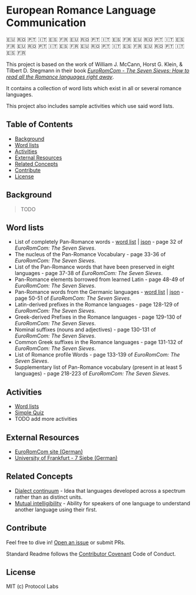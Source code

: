 # European Romance Language Communication

🇪🇺 🇷🇴 🇵🇹 🇮🇹 🇪🇸 🇫🇷   🇪🇺 🇷🇴 🇵🇹 🇮🇹 🇪🇸 🇫🇷   🇪🇺 🇷🇴 🇵🇹 🇮🇹 🇪🇸 🇫🇷  🇪🇺 🇷🇴 🇵🇹 🇮🇹 🇪🇸 🇫🇷  🇪🇺 🇷🇴 🇵🇹 🇮🇹 🇪🇸 🇫🇷  🇪🇺 🇷🇴 🇵🇹 🇮🇹 🇪🇸 🇫🇷 

This project is based on the work of William J. McCann, Horst G. Klein, & Tilbert D. Stegmann in their book [_EuroRomCom - The Seven Sieves: How to read all the Romance languages right away_](http://xombi.inter.hu/zn/The_Seven_Sieves_.pdf).

It contains a collection of word lists which exist in all or several romance languages. 

This project also includes sample activities which use said word lists.

## Table of Contents

- [Background](#background)
- [Word lists](#word-lists)
- [Activities](#activities)
- [External Resources](#external-resources)
- [Related Concepts](#related-concepts)
- [Contribute](#contribute)
- [License](#license)

## Background

> TODO

## Word lists

* List of completely Pan-Romance words - [word list](https://kirkins.github.io/EuroRomCom/activities/displayTable/index.html?list=completely-pan-romance) | [json](https://github.com/kirkins/EuroRomCom/blob/master/data/completely-pan-romance.json) - page 32 of _EuroRomCom: The Seven Sieves_.
* The nucleus of the Pan-Romance Vocabulary - page 33-36 of _EuroRomCom: The Seven Sieves_.
* List of the Pan-Romance words that have been preserved in eight languages - page 37-38 of _EuroRomCom: The Seven Sieves_.
* Pan-Romance elements borrowed from learned Latin - page 48-49 of _EuroRomCom: The Seven Sieves_.
* Pan-Romance words from the Germanic languages - [word list](https://kirkins.github.io/EuroRomCom/activities/displayTable/index.html?list=pan-romance-germanic) | [json](https://github.com/kirkins/EuroRomCom/blob/master/data/pan-romance-germanic.json) - page 50-51 of _EuroRomCom: The Seven Sieves_.
* Latin-derived prefixes in the Romance languages - page 128-129 of _EuroRomCom: The Seven Sieves_.
* Greek-derived Prefixes in the Romance languages - page 129-130 of _EuroRomCom: The Seven Sieves_.
* Nominal suffixes (nouns and adjectives) - page 130-131 of _EuroRomCom: The Seven Sieves_.
* Common Greek suffixes in the Romance languages - page 131-132 of _EuroRomCom: The Seven Sieves_.
* List of Romance profile Words - page 133-139 of _EuroRomCom: The Seven Sieves_.
* Supplementary list of Pan-Romance vocabulary (present in at least 5 languages) - page 218-223 of _EuroRomCom: The Seven Sieves_.

## Activities

* [Word lists](https://kirkins.github.io/euroromcom/activities/displayTable/)
* [Simple Quiz](https://kirkins.github.io/euroromcom/activities/simpleQuiz/)
* TODO add more activities

## External Resources

* [EuroRomCom site (German)](http://www.eurocomrom.de/)
* [University of Frankfurt - 7 Siebe (German)](http://www.eurocom.uni-frankfurt.de/siebe/7Siebe/BIN/start.htm)

## Related Concepts

* [Dialect continuum](https://en.wikipedia.org/wiki/Dialect_continuum) - Idea that languages developed across a spectrum rather than as distinct units.
* [Mutual intelligibility](https://en.wikipedia.org/wiki/Mutual_intelligibility) - Ability for speakers of one language to understand another language using their first.

## Contribute

Feel free to dive in! [Open an issue](https://github.com/kirkins/euroromcom/issues/new) or submit PRs.

Standard Readme follows the [Contributor Covenant](http://contributor-covenant.org/version/1/3/0/) Code of Conduct.

## License

MIT (c) Protocol Labs
